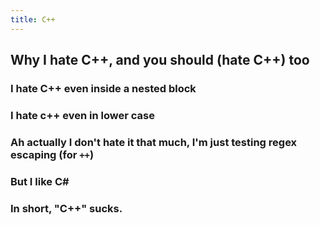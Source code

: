 ```yaml
---
title: C++
---
```


## Why I hate C++, and you should (hate C++) too
### I hate C++ even inside a nested block
### I hate c++ even in lower case
### Ah actually I don't hate it that much, I'm just testing regex escaping (for `++`)
### But I like C#
### In short, "C++" sucks.
